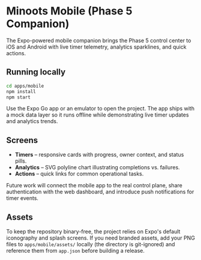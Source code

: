 # Minoots Mobile (Phase 5 Companion)

The Expo-powered mobile companion brings the Phase 5 control center to iOS and Android with live timer telemetry, analytics sparklines, and quick actions.

## Running locally

```bash
cd apps/mobile
npm install
npm start
```

Use the Expo Go app or an emulator to open the project. The app ships with a mock data layer so it runs offline while demonstrating live timer updates and analytics trends.

## Screens

- **Timers** – responsive cards with progress, owner context, and status pills.
- **Analytics** – SVG polyline chart illustrating completions vs. failures.
- **Actions** – quick links for common operational tasks.

Future work will connect the mobile app to the real control plane, share authentication with the web dashboard, and introduce push notifications for timer events.

## Assets

To keep the repository binary-free, the project relies on Expo's default iconography and splash screens. If you need branded assets, add your PNG files to `apps/mobile/assets/` locally (the directory is git-ignored) and reference them from `app.json` before building a release.
